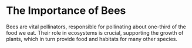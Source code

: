# The Importance of Bees

Bees are vital pollinators, responsible for pollinating about one-third of the food we eat. Their role in ecosystems is crucial, supporting the growth of plants, which in turn provide food and habitats for many other species.
